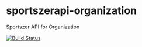 # sportszerapi-organization
Sportszer API for Organization

[![Build Status](https://travis-ci.org/sidarien/sportszerapi-organization.svg?branch=master)](https://travis-ci.org/sidarien/sportszerapi-organization)
